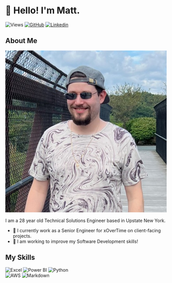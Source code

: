 # 👋 Hello! I'm Matt.

![Views](https://komarev.com/ghpvc/?username=matt-yale&label=Views "Profile Views")
[![GitHub](https://img.shields.io/badge/GitHub-matt--yale-0d74e7?logo=github "@matt-yale | GitHub")](https://github.com/matt-yale)
[![Linkedin](https://img.shields.io/badge/Linkedin-Matthew_Yale-0d74e7?logo=https%3A%2F%2Fupload.wikimedia.org%2Fwikipedia%2Fcommons%2F8%2F81%2FLinkedIn_icon.svg "Matthew Yale | Linkedin")](https://www.linkedin.com/in/matthew-yale/)

## About Me

![Matthew Yale](docs/me.jpg "Matthew Yale")

I am a 28 year old Technical Solutions Engineer based in Upstate New York.

- 🔭 I currently work as a Senior Engineer for xOverTime on client-facing projects.
- 🌱 I am working to improve my Software Development skills!

## My Skills

![Excel](https://a11ybadges.com/badge?logo=microsoftexcel "Microsoft Excel")
![Power BI](https://a11ybadges.com/badge?logo=powerbi "Power BI")
![Python](https://a11ybadges.com/badge?logo=python "Python")  
![AWS](https://a11ybadges.com/badge?logo=amazonaws "AWS")
![Markdown](https://a11ybadges.com/badge?logo=markdown "Markdown")